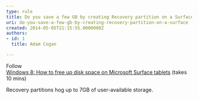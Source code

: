 ```yaml
---
type: rule
title: Do you save a few GB by creating Recovery partition on a Surface?
uri: do-you-save-a-few-gb-by-creating-recovery-partition-on-a-surface
created: 2014-05-05T21:15:55.0000000Z
authors:
- id: 1
  title: Adam Cogan

---
```


 
​Follow <br>      [Windows 8: How to free up disk space on Microsoft Surface tablets​](http&#58;//www.networkworld.com/article/2164909/windows/windows-8--how-to-free-up-disk-space-on-microsoft-surface-tablets.html) (takes 10 mins)​​
 
​Recovery partitions hog up to 7GB of user-available storage.​

